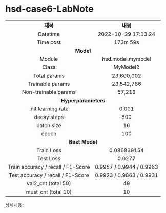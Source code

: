<h1 id="title">hsd-case6-LabNote</h1>
<table style="border: 2px; text-align:center;">
<tr style="font-weight: bold;, font-size: 30px;">
<td> 제목 </td>
<td> 내용 </td>
</tr>
<tr>
<td> Datetime </td>
<td id="date">2022-10-29 17:13:24</td>
</tr>
<tr>
<td> Time cost </td>
<td id="time-cost">173m 59s</td>
</tr>
<tr>
<td colspan="2" style="font-weight: bold;, font-size: 30px;"> Model </td>
</tr>
<tr>
<td> Module </td>
<td id="module">hsd.model.mymodel</td>
</tr>
<tr>
<td> Class </td>
<td id="class">MyModel2</td>
</tr>
<tr>
<td> Total params </td>
<td id="total-params">23,600,002</td>
</tr>
<tr>
<td> Trainable params </td>
<td id="trainable-params">23,542,786</td>
</tr>
<tr>
<td> Non-trainable params </td>
<td id="non-trainable-params">57,216</td>
</tr>
<tr>
<td colspan="2" style="font-weight: bold;, font-size: 30px;"> Hyperparameters </td>
</tr>
<tr>
<td> init learning rate </td>
<td id="init-lr">0.001</td>
</tr>
<tr>
<td> decay steps </td>
<td id="decay-steps">800</td>
</tr>
<tr>
<td> batch size </td>
<td id="batch-size">16</td>
</tr>
<tr>
<td> epoch </td>
<td id="epoch">100</td>
<tr>
<td colspan="2" style="font-weight: bold;, font-size: 30px;"> Best Model </td>
</tr>
<tr>
<td> Train Loss </td>
<td id="train-loss">0.086839154</td>
</tr>
<tr>
<td> Test Loss </td>
<td id="test-loss">0.0277</td>
</tr>
<tr>
<td> Train accuracy / recall / F1-Score </td>
<td id="train-score">0.9957 / 0.9944 / 0.9963</td>
</tr>
<tr>
<td> Test accuracy / recall / F1-Score </td>
<td id="test-score">0.9923 / 0.9863 / 0.9931</td>
</tr>
<tr>
<td> val2_cnt (total 50) </td>
<td id="val2-cnt">49</td>
</tr>
<tr>
<td> must_cnt (total 10) </td>
<td id="must-cnt">10</td>
</tr>
</tr></table>
<p>상세내용 : </p>